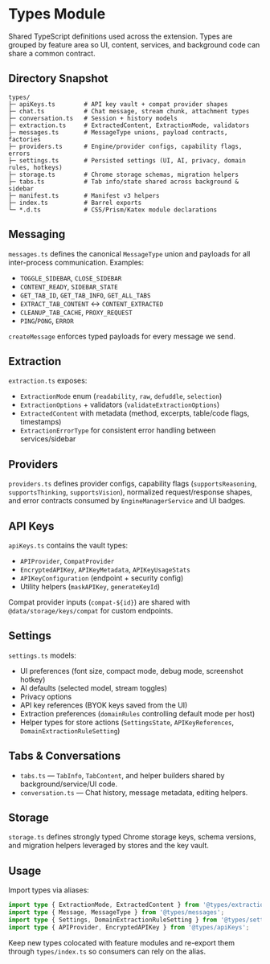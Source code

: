 # Types Module

Shared TypeScript definitions used across the extension. Types are grouped by feature area so UI, content, services, and background code can share a common contract.

## Directory Snapshot

```
types/
├─ apiKeys.ts        # API key vault + compat provider shapes
├─ chat.ts           # Chat message, stream chunk, attachment types
├─ conversation.ts   # Session + history models
├─ extraction.ts     # ExtractedContent, ExtractionMode, validators
├─ messages.ts       # MessageType unions, payload contracts, factories
├─ providers.ts      # Engine/provider configs, capability flags, errors
├─ settings.ts       # Persisted settings (UI, AI, privacy, domain rules, hotkeys)
├─ storage.ts        # Chrome storage schemas, migration helpers
├─ tabs.ts           # Tab info/state shared across background & sidebar
├─ manifest.ts       # Manifest v3 helpers
├─ index.ts          # Barrel exports
└─ *.d.ts            # CSS/Prism/Katex module declarations
```

## Messaging

`messages.ts` defines the canonical `MessageType` union and payloads for all inter-process communication. Examples:

- `TOGGLE_SIDEBAR`, `CLOSE_SIDEBAR`
- `CONTENT_READY`, `SIDEBAR_STATE`
- `GET_TAB_ID`, `GET_TAB_INFO`, `GET_ALL_TABS`
- `EXTRACT_TAB_CONTENT` ↔ `CONTENT_EXTRACTED`
- `CLEANUP_TAB_CACHE`, `PROXY_REQUEST`
- `PING`/`PONG`, `ERROR`

`createMessage` enforces typed payloads for every message we send.

## Extraction

`extraction.ts` exposes:

- `ExtractionMode` enum (`readability`, `raw`, `defuddle`, `selection`)
- `ExtractionOptions` + validators (`validateExtractionOptions`)
- `ExtractedContent` with metadata (method, excerpts, table/code flags, timestamps)
- `ExtractionErrorType` for consistent error handling between services/sidebar

## Providers

`providers.ts` defines provider configs, capability flags (`supportsReasoning`, `supportsThinking`, `supportsVision`), normalized request/response shapes, and error contracts consumed by `EngineManagerService` and UI badges.

## API Keys

`apiKeys.ts` contains the vault types:

- `APIProvider`, `CompatProvider`
- `EncryptedAPIKey`, `APIKeyMetadata`, `APIKeyUsageStats`
- `APIKeyConfiguration` (endpoint + security config)
- Utility helpers (`maskAPIKey`, `generateKeyId`)

Compat provider inputs (`compat-${id}`) are shared with `@data/storage/keys/compat` for custom endpoints.

## Settings

`settings.ts` models:

- UI preferences (font size, compact mode, debug mode, screenshot hotkey)
- AI defaults (selected model, stream toggles)
- Privacy options
- API key references (BYOK keys saved from the UI)
- Extraction preferences (`domainRules` controlling default mode per host)
- Helper types for store actions (`SettingsState`, `APIKeyReferences`, `DomainExtractionRuleSetting`)

## Tabs & Conversations

- `tabs.ts` — `TabInfo`, `TabContent`, and helper builders shared by background/service/UI code.
- `conversation.ts` — Chat history, message metadata, editing helpers.

## Storage

`storage.ts` defines strongly typed Chrome storage keys, schema versions, and migration helpers leveraged by stores and the key vault.

## Usage

Import types via aliases:

```ts
import type { ExtractionMode, ExtractedContent } from '@types/extraction';
import type { Message, MessageType } from '@types/messages';
import type { Settings, DomainExtractionRuleSetting } from '@types/settings';
import type { APIProvider, EncryptedAPIKey } from '@types/apiKeys';
```

Keep new types colocated with feature modules and re-export them through `types/index.ts` so consumers can rely on the alias.
